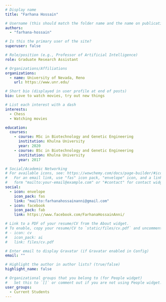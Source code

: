 ```yaml
---
# Display name
title: "Farhana Hossain"

# Username (this should match the folder name and the name on publications)
authors:
  - "farhana-hossain"

# Is this the primary user of the site?
superuser: false

# Role/position (e.g., Professor of Artificial Intelligence)
role: Graduate Research Assistant

# Organizations/Affiliations
organizations:
  - name: University of Nevada, Reno
    url: https://www.unr.edu/

# Short bio (displayed in user profile at end of posts)
bio: Love to watch movies, try out new things

# List each interest with a dash
interests:
  - Chess
  - Watching movies

education:
  courses:
    - course: MSc in Biotechnology and Genetic Engineering
      institution: Khulna University
      year: 2020
    - course: BSc in Biotechnology and Genetic Engineering
      institution: Khulna University
      year: 2017

# Social/Academic Networking
# For available icons, see: https://wowchemy.com/docs/page-builder/#icons
#   For an email link, use "fas" icon pack, "envelope" icon, and a link in the
#   form "mailto:your-email@example.com" or "#contact" for contact widget.
social:
  - icon: envelope
    icon_pack: fas
    link: "mailto:farhanahossainanni@gmail.com"
  - icon: facebook
    icon_pack: fab
    link: https://www.facebook.com/FarhanaHossainAnni/

# Link to a PDF of your resume/CV from the About widget.
# To enable, copy your resume/CV to `static/files/cv.pdf` and uncomment the lines below.
# - icon: cv
#   icon_pack: ai
#   link: files/cv.pdf

# Enter email to display Gravatar (if Gravatar enabled in Config)
email: ""

# Highlight the author in author lists? (true/false)
highlight_name: false

# Organizational groups that you belong to (for People widget)
#   Set this to `[]` or comment out if you are not using People widget.
user_groups:
  - Current Students
---
```

